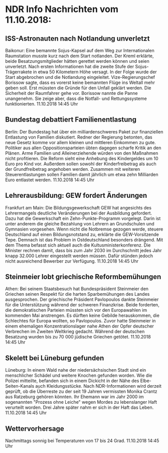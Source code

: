 # NDR Info Nachrichten vom 11.10.2018:


## ISS-Astronauten nach Notlandung unverletzt
Baikonur:	Eine bemannte Sojus-Kapsel auf dem Weg zur Internationalen Raumstation musste kurz nach dem Start notlanden. Der Kreml erklärte, beide Besatzungsmitglieder hätten gerettet werden können und seien unverletzt. Nach ersten Informationen hat die zweite Stufe der Sojus-Trägerrakete in etwa 50 Kilometern Höhe versagt. In der Folge wurde der Start abgebrochen und die Notlandung eingeleitet. Vize-Regierungschef Borissow sagte, dass es vorerst keine bemannten Flüge ins Weltall mehr geben soll. Erst müssten die Gründe für den Unfall geklärt werden. Die Sicherheit der Raumfahrer gehe vor. Borissow nannte die Panne unangenehm. Sie zeige aber, dass die Notfall- und Rettungssysteme funktionierten. 11.10.2018 14:45 Uhr 

## Bundestag debattiert Familienentlastung
Berlin: Der Bundestag hat über ein milliardenschweres Paket zur finanziellen Entlastung von Familien diskutiert. Redner der Regierung betonten, das neue Gesetz komme vor allem kleinen und mittleren Einkommen zu gute. Politiker aus allen Oppositionsparteien übten dagegen scharfe Kritik an den Plänen. Arme Familien und Alleinerziehende würden von den Maßnahmen nicht profitieren. Die Reform sieht eine Anhebung des Kindergeldes um 10 Euro pro Kind vor. Außerdem sollen sowohl der Kinderfreibetrag als auch der Grundfreibetrag angehoben werden. Zusammen mit weiteren Steuerentlastungen sollen Familien damit jährlich um etwa zehn Milliarden Euro entlastet werden. 11.10.2018 14:45 Uhr 

## Lehrerausbildung: GEW fordert Änderungen
Frankfurt am Main: Die Bildungsgewerkschaft GEW hat angesichts des Lehrermangels deutliche Veränderungen bei der Ausbildung gefordert. Dazu hat die Gewerkschaft ein Zehn-Punkte-Programm vorgelegt. Darin ist unter anderem die gleiche Bezahlung von Lehrern an Grundschulen und Gymnasien vorgesehen. Wenn nicht die Notbremse gezogen werde, steuere Deutschland auf einen Bildungsnotstand zu, erklärte die GEW-Vorsitzende Tepe. Demnach ist das Problem in Ostdeutschland besonders drängend. Mit dem Thema befasst sich aktuell auch die Kultusministerkonferenz. Die Minister rechnen damit, dass bis zum Jahr 2030 im Durchschnitt jedes Jahr knapp 32.000 Lehrer eingestellt werden müssen. Dafür stünden jedoch nicht ausreichend Bewerber zur Verfügung. 11.10.2018 14:45 Uhr 

## Steinmeier lobt griechische Reformbemühungen
Athen: Bei seinem Staatsbesuch hat Bundespräsident Steinmeier den Griechen seinen Respekt für die harten Sparbemühungen des Landes ausgesprochen. Der griechische Präsident Pavlopoulos dankte Steinmeier für die Unterstützung während der schweren Finanzkrise. Beide forderten, die demokratischen Parteien müssten sich vor den Europawahlen im kommenden Mai anstrengen. Es dürften keine Gebilde herauskommen, die Schlechtes für Europa wollten, so Pavlopoulos. Zuvor hatte Steinmeier in einem ehemaligen Konzentrationslager nahe Athen der Opfer deutscher Verbrechen im Zweiten Weltkrieg gedacht. Während der deutschen Besatzung wurden bis zu 70 000 jüdische Griechen getötet. 11.10.2018 14:45 Uhr 

## Skelett bei Lüneburg gefunden
Lüneburg: In einem Wald nahe der niedersächsischen Stadt sind ein menschlicher Schädel und weitere Knochen gefunden worden. Wie die Polizei mitteilte, befanden sich in einem Dickicht in der Nähe des Elbe-Seiten-Kanals auch Kleidungsstücke. Nach NDR-Informationen wird derzeit geprüft, ob die Überreste zu der seit 19 Jahren vermissten Monika Crantz aus Ratzeburg gehören könnten. Ihr Ehemann war im Jahr 2000 im sogenannten "Prozess ohne Leiche" wegen Mordes zu lebenslanger Haft verurteilt worden. Drei Jahre später nahm er sich in der Haft das Leben. 11.10.2018 14:45 Uhr 

## Wettervorhersage
Nachmittags sonnig bei Temperaturen von 17 bis 24 Grad. 11.10.2018 14:45 Uhr 
